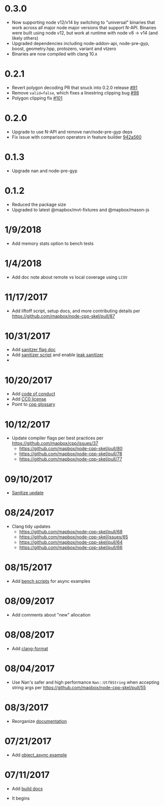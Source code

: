 # 0.3.0
- Now supporting node v12/v14 by switching to "universal" binaries that work across all major node major versions that support N-API. Binaries were built using node v12, but work at runtime with node v8 -> v14 (and likely others)
- Upgraded dependencies including node-addon-api, node-pre-gyp, boost, geometry.hpp, protozero, variant and vtzero
- Binaries are now compiled with clang 10.x

# 0.2.1

- Revert polygon decoding PR that snuck into 0.2.0 release [#91](https://github.com/mapbox/vtcomposite/pull/91)
- Remove `valid=false`, which fixes a linestring clipping bug [#98](https://github.com/mapbox/vtcomposite/pull/98)
- Polygon clipping fix [#101](https://github.com/mapbox/vtcomposite/pull/101)

# 0.2.0

- Upgrade to use N-API and remove nan/node-pre-gyp deps
- Fix issue with comparison operators in feature builder [942a560](https://github.com/mapbox/vtcomposite/commit/942a560bbb2152ea9fc98b0ac970bdcec498429a)

# 0.1.3

- Upgrade nan and node-pre-gyp

# 0.1.2

- Reduced the package size
- Upgraded to latest @mapbox/mvt-fixtures and @mapbox/mason-js

# 1/9/2018

* Add memory stats option to bench tests

# 1/4/2018

* Add doc note about remote vs local coverage using `LCOV`

# 11/17/2017

* Add liftoff script, setup docs, and more contributing details per https://github.com/mapbox/node-cpp-skel/pull/87

# 10/31/2017

* Add [sanitzer flag doc](https://github.com/mapbox/node-cpp-skel/pull/84)
* Add [sanitizer script](hhttps://github.com/mapbox/node-cpp-skel/pull/85) and enable [leak sanitizer](https://github.com/mapbox/node-cpp-skel/commit/725601e4c7df6cb8477a128f018fb064a9f6f9aa)
*

# 10/20/2017

* Add [code of conduct](https://github.com/mapbox/node-cpp-skel/pull/82)
* Add [CC0 license](https://github.com/mapbox/node-cpp-skel/pull/82)
* Point to [cpp glossary](https://github.com/mapbox/node-cpp-skel/pull/83)

# 10/12/2017

* Update compiler flags per best practices per https://github.com/mapbox/cpp/issues/37
  - https://github.com/mapbox/node-cpp-skel/pull/80
  - https://github.com/mapbox/node-cpp-skel/pull/78
  - https://github.com/mapbox/node-cpp-skel/pull/77

# 09/10/2017

* [Sanitize update](https://github.com/mapbox/node-cpp-skel/pull/74)

# 08/24/2017

* Clang tidy updates
  - https://github.com/mapbox/node-cpp-skel/pull/68
  - https://github.com/mapbox/node-cpp-skel/issues/65
  - https://github.com/mapbox/node-cpp-skel/pull/64
  - https://github.com/mapbox/node-cpp-skel/pull/66

# 08/15/2017

* Add [bench scripts](https://github.com/mapbox/node-cpp-skel/pull/61) for async examples

# 08/09/2017

* Add comments about "new" allocation

# 08/08/2017

* Add [clang-format](https://github.com/mapbox/node-cpp-skel/pull/56)

# 08/04/2017

* Use Nan's safer and high performance `Nan::Utf8String` when accepting string args per https://github.com/mapbox/node-cpp-skel/pull/55

# 08/3/2017

* Reorganize [documentation](https://github.com/mapbox/node-cpp-skel/pull/53)

# 07/21/2017

* Add [object_async example](https://github.com/mapbox/node-cpp-skel/pull/52)

# 07/11/2017

* Add [build docs](https://github.com/mapbox/node-cpp-skel/pull/51)

* It begins
